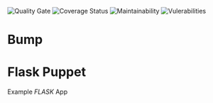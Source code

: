 ![Quality Gate](https://sonarcloud.io/api/project_badges/measure?project=ipcrm-puppet_webapp&metric=alert_status)
![Coverage Status](https://sonarcloud.io/api/project_badges/measure?project=ipcrm-puppet_webapp&metric=coverage)
![Maintainability](https://sonarcloud.io/api/project_badges/measure?project=ipcrm-puppet_webapp&metric=sqale_rating)
![Vulerabilities](https://sonarcloud.io/api/project_badges/measure?project=ipcrm-puppet_webapp&metric=vulnerabilities)

# Bump
Flask Puppet
=================
Example *FLASK* App
